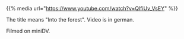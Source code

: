 <!--
.. title: In den Wald (Directors Cut)
.. slug: in-den-wald
.. date: 2015-12-5 20:00:00 UTC+01:00
.. tags:
.. category: video
.. link:
.. description:
.. type: text
-->

{{% media url="https://www.youtube.com/watch?v=QlfiUv_VsEY" %}}

The title means "Into the forest". Video is in german.

Filmed on miniDV.
